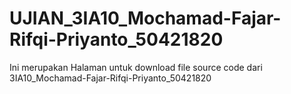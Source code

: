 # UJIAN_3IA10_Mochamad-Fajar-Rifqi-Priyanto_50421820

Ini merupakan Halaman untuk download file source code dari 3IA10_Mochamad-Fajar-Rifqi-Priyanto_50421820
